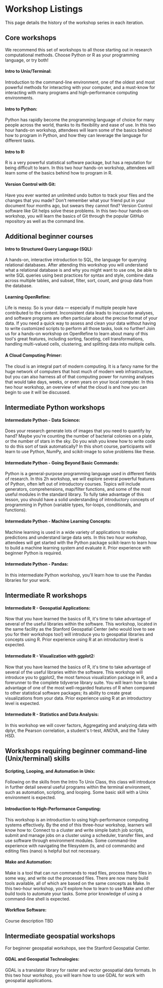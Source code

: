 # Workshop Listings

This page details the history of the workshop series in each iteration. 



## Core workshops

We recommend this set of workshops to all those starting out in research computational methods. Choose Python or R as your programming language, or try both!

#### Intro to Unix/Terminal: 
Introduction to the command-line environment, one of the oldest and most powerful methods for interacting with your computer, and a must-know for interacting with many programs and high-performance computing environments.

#### Intro to Python: 
Python has rapidly become the programming language of choice for many people across the world, thanks to its flexibility and ease of use. In this two hour hands-on workshop, attendees will learn some of the basics behind how to program in Python, and how they can leverage the language for different tasks.

#### Intro to R: 
R is a very powerful statistical software package, but has a reputation for being difficult to learn. In this two hour hands-on workshop, attendees will learn some of the basics behind how to program in R. 

#### Version Control with Git: 
Have you ever wanted an unlimited undo button to track your files and the changes that you made? Don't remember what your friend put in your document four months ago, but swears they cannot find? Version Control software like Git helps solve these problems. In this two-hour hands-on workshop, you will learn the basics of Git through the popular GitHub repository as well as the command line. 


## Additional beginner courses

#### Intro to Structured Query Language (SQL): 
A hands-on, interactive introduction to SQL, the language for querying relational databases. After attending this workshop you will understand what a relational database is and why you might want to use one, be able to write SQL queries using best practices for syntax and style, combine data across multiple tables, and subset, filter, sort, count, and group data from the database.

#### Learning OpenRefine: 
Life is messy. So is your data — especially if multiple people have contributed to the content. Inconsistent data leads to inaccurate analyses, and software programs are often particular about the precise format of your data. If you need a quick way to assess and clean your data without having to write customized scripts to perform all those tasks, look no further! Join us for a hands-on workshop on OpenRefine to learn about many of this tool's great features, including sorting, faceting, cell transformations, handling multi-valued cells, clustering, and splitting data into multiple cells. 

#### A Cloud Computing Primer: 
The cloud is an integral part of modern computing. It is a fancy name for the huge network of computers that host much of modern web infrastructure, but you can also harness all of that computing power for running analyses that would take days, weeks, or even years on your local computer. In this two hour workshop, an overview of what the cloud is and how you can begin to use it will be discussed.


## Intermediate Python workshops

#### Intermediate Python - Data Science: 
Does your research generate lots of images that you need to quantify by hand? Maybe you're counting the number of bacterial colonies on a plate, or the number of stars in the sky. Do you wish you knew how to write code to do this sort of task automatically? In this short course, participants will learn to use Python, NumPy, and scikit-image to solve problems like these. 

#### Intermediate Python - Going Beyond Basic Commands: 
Python is a general-purpose programming language used in different fields of research. In this 2h workshop, we will explore several powerful features of Python, often left out of introductory courses. Topics will include generators, comprehensions, map/filter functions, and some of the most useful modules in the standard library. To fully take advantage of this lesson, you should have a solid understanding of introductory concepts of programming in Python (variable types, for-loops, conditionals, and functions).

#### Intermediate Python - Machine Learning Concepts: 
Machine learning is used in a wide variety of applications to make predictions and understand large data sets. In this two hour workshop, attendees will get started with the Python package scikit-learn to learn how to build a machine learning system and evaluate it. Prior experience with beginner Python is required.

#### Intermediate Python - Pandas: 
In this intermediate Python workshop, you'll learn how to use the Pandas libraries for your work.


## Intermediate R workshops

#### Intermediate R - Geospatial Applications: 
Now that you have learned the basics of R, it's time to take advantage of several of the useful libraries within the software. This workshop, located in the same facility as the Stanford Geospatial Center (who would love to see you for their workshops too!) will introduce you to geospatial libraries and concepts using R. Prior experience using R at an introductory level is expected.

#### Intermediate R - Visualization with ggplot2: 
Now that you have learned the basics of R, it's time to take advantage of several of the useful libraries within the software. This workshop will introduce you to ggplot2, the most famous visualization package in R, and a forerunner to the complete tidyverse library suite. You will learn how to take advantage of one of the most well-regarded features of R when compared to other statistical software packages; its ability to create great visualizations from your data. Prior experience using R at an introductory level is expected.

#### Intermediate R - Statistics and Data Analysis: 
In this workshop we will cover factors, Aggregating and analyzing data with dplyr, the Pearson correlation, a student's t-test, ANOVA, and the Tukey HSD.


## Workshops requiring beginner command-line (Unix/terminal) skills

#### Scripting, Looping, and Automation in Unix: 
Following on the skills from the Intro To Unix Class, this class will introduce in further detail several useful programs within the terminal environment, such as automation, scripting, and looping. Some basic skill with a Unix environment is expected.

#### Introduction to High-Performance Computing: 
This workshop is an introduction to using high-performance computing systems effectively. By the end of this three-hour workshop, learners will know how to: Connect to a cluster and write simple batch job scripts, submit and manage jobs on a cluster using a scheduler, transfer files, and use software through environment modules. Some command-line experience with navigating the filesystem (ls, and cd commands) and editing files (nano) is helpful but not necessary. 

#### Make and Automation: 
Make is a tool that can run commands to read files, process these files in some way, and write out the processed files. There are now many build tools available, all of which are based on the same concepts as Make. In this two-hour workshop, you'll explore how to learn to use Make and other build tools to automate your tasks. Some prior knowledge of using a command-line shell is expected.

#### Workflow Software:
Course description TBD


## Intermediate geospatial workshops
For beginner geospatial workshops, see the Stanford Geospatial Center.

#### GDAL and Geospatial Technologies: 
GDAL is a translator library for raster and vector geospatial data formats. In this two hour workshop, you will learn how to use GDAL for work with geospatial applications. 

